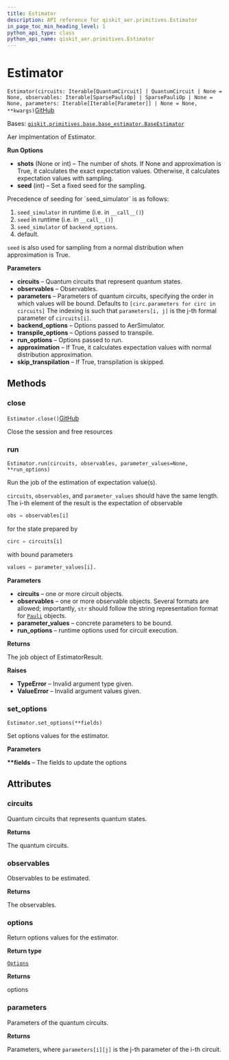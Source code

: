 ```yaml
---
title: Estimator
description: API reference for qiskit_aer.primitives.Estimator
in_page_toc_min_heading_level: 1
python_api_type: class
python_api_name: qiskit_aer.primitives.Estimator
---
```


# Estimator

<span id="qiskit_aer.primitives.Estimator" />

`Estimator(circuits: Iterable[QuantumCircuit] | QuantumCircuit | None = None, observables: Iterable[SparsePauliOp] | SparsePauliOp | None = None, parameters: Iterable[Iterable[Parameter]] | None = None, **kwargs)`[GitHub](https://github.com/qiskit/qiskit/tree/stable/0.40/qiskit_aer/primitives/estimator.py "view source code")

Bases: [`qiskit.primitives.base.base_estimator.BaseEstimator`](qiskit.primitives.BaseEstimator "qiskit.primitives.base.base_estimator.BaseEstimator")

Aer implmentation of Estimator.

**Run Options**

*   **shots** (None or int) – The number of shots. If None and approximation is True, it calculates the exact expectation values. Otherwise, it calculates expectation values with sampling.
*   **seed** (int) – Set a fixed seed for the sampling.

<Admonition title="Note" type="note">
  Precedence of seeding for `seed_simulator` is as follows:

  1.  `seed_simulator` in runtime (i.e. in `__call__()`)
  2.  `seed` in runtime (i.e. in `__call__()`)
  3.  `seed_simulator` of `backend_options`.
  4.  default.

  `seed` is also used for sampling from a normal distribution when approximation is True.
</Admonition>

**Parameters**

*   **circuits** – Quantum circuits that represent quantum states.
*   **observables** – Observables.
*   **parameters** – Parameters of quantum circuits, specifying the order in which values will be bound. Defaults to `[circ.parameters for circ in circuits]` The indexing is such that `parameters[i, j]` is the j-th formal parameter of `circuits[i]`.
*   **backend\_options** – Options passed to AerSimulator.
*   **transpile\_options** – Options passed to transpile.
*   **run\_options** – Options passed to run.
*   **approximation** – If True, it calculates expectation values with normal distribution approximation.
*   **skip\_transpilation** – If True, transpilation is skipped.

## Methods

### close

<span id="qiskit_aer.primitives.Estimator.close" />

`Estimator.close()`[GitHub](https://github.com/qiskit/qiskit/tree/stable/0.40/qiskit_aer/primitives/estimator.py "view source code")

Close the session and free resources

### run

<span id="qiskit_aer.primitives.Estimator.run" />

`Estimator.run(circuits, observables, parameter_values=None, **run_options)`

Run the job of the estimation of expectation value(s).

`circuits`, `observables`, and `parameter_values` should have the same length. The i-th element of the result is the expectation of observable

```python
obs = observables[i]
```

for the state prepared by

```python
circ = circuits[i]
```

with bound parameters

```python
values = parameter_values[i].
```

**Parameters**

*   **circuits** – one or more circuit objects.
*   **observables** – one or more observable objects. Several formats are allowed; importantly, `str` should follow the string representation format for [`Pauli`](qiskit.quantum_info.Pauli "qiskit.quantum_info.Pauli") objects.
*   **parameter\_values** – concrete parameters to be bound.
*   **run\_options** – runtime options used for circuit execution.

**Returns**

The job object of EstimatorResult.

**Raises**

*   **TypeError** – Invalid argument type given.
*   **ValueError** – Invalid argument values given.

### set\_options

<span id="qiskit_aer.primitives.Estimator.set_options" />

`Estimator.set_options(**fields)`

Set options values for the estimator.

**Parameters**

**\*\*fields** – The fields to update the options

## Attributes

<span id="qiskit_aer.primitives.Estimator.circuits" />

### circuits

Quantum circuits that represents quantum states.

**Returns**

The quantum circuits.

<span id="qiskit_aer.primitives.Estimator.observables" />

### observables

Observables to be estimated.

**Returns**

The observables.

<span id="qiskit_aer.primitives.Estimator.options" />

### options

Return options values for the estimator.

**Return type**

[`Options`](qiskit.providers.Options "qiskit.providers.options.Options")

**Returns**

options

<span id="qiskit_aer.primitives.Estimator.parameters" />

### parameters

Parameters of the quantum circuits.

**Returns**

Parameters, where `parameters[i][j]` is the j-th parameter of the i-th circuit.

